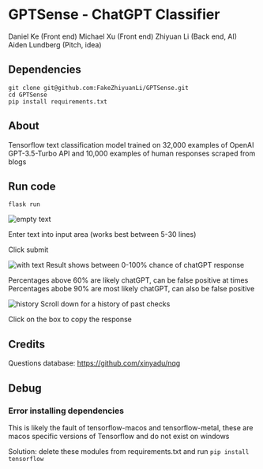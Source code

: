 # GPTSense - ChatGPT Classifier

Daniel Ke (Front end)
Michael Xu (Front end)
Zhiyuan Li (Back end, AI)
Aiden Lundberg (Pitch, idea)

## Dependencies
```
git clone git@github.com:FakeZhiyuanLi/GPTSense.git
cd GPTSense
pip install requirements.txt
```

## About
Tensorflow text classification model trained on 32,000 examples of OpenAI GPT-3.5-Turbo API and 10,000 examples of human responses scraped from blogs

## Run code
```
flask run
```
![empty text](https://i.imgur.com/eV3CWv8.png)

Enter text into input area (works best between 5-30 lines)

Click submit

![with text](https://i.imgur.com/H5ZxQDg.png)
Result shows between 0-100% chance of chatGPT response


Percentages above 60% are likely chatGPT, can be false positive at times
Percentages abobe 90% are most likely chatGPT, can also be false positive

![history](https://i.imgur.com/9bi2V06.png)
Scroll down for a history of past checks

Click on the box to copy the response


## Credits
Questions database: https://github.com/xinyadu/nqg


## Debug
### Error installing dependencies
This is likely the fault of tensorflow-macos and tensorflow-metal, these are macos specific versions of Tensorflow and do not exist on windows

Solution: delete these modules from requirements.txt and run ``` pip install tensorflow ``` 
